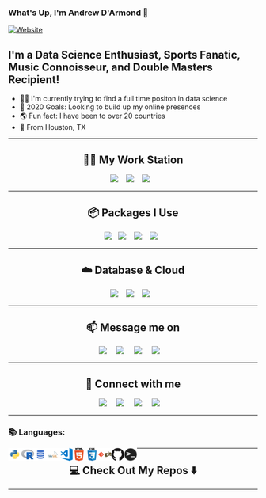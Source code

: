 ### What's Up, I'm Andrew D'Armond 👋

[![Website](https://img.shields.io/website?label=andrewdarmond.com&style=for-the-badge&url=https%3A%2F%2Fandrewdarmond.com)](https://andrewdarmond.com)

## I'm a Data Science Enthusiast, Sports Fanatic, Music Connoisseur, and Double Masters Recipient!

- 👨‍💻 I'm currently trying to find a full time positon in data science 
- 🥅 2020 Goals: Looking to build up my online presences
- 🌎 Fun fact: I have been to over 20 countries
- 🤠 From Houston, TX


<hr>

<h2 align="center"> 👨‍💻 My Work Station </h2>
<p align="center">
  <img src="https://img.shields.io/badge/apple-macbook%20pro%202016-%23999999.svg?&style=for-the-badge&logo=apple&logoColor=white" />&nbsp;&nbsp;&nbsp;
  <img src="https://img.shields.io/badge/Jupyter%20-%23F37626.svg?&style=for-the-badge&logo=Jupyter&logoColor=white" />&nbsp;&nbsp;&nbsp;
  <img src="https://img.shields.io/badge/r-%23276DC3.svg?&style=for-the-badge&logo=r&logoColor=white"/>&nbsp;&nbsp;&nbsp;
</p>
<p align="center">

<hr>

<h2 align="center"> 📦 Packages I Use </h2>
<p align="center">
  <img src="https://img.shields.io/badge/pandas%20-%23150458.svg?&style=for-the-badge&logo=pandas&logoColor=white" />&nbsp;&nbsp;
  <img src="https://img.shields.io/badge/TensorFlow%20-%23FF6F00.svg?&style=for-the-badge&logo=TensorFlow&logoColor=white" />&nbsp;&nbsp;&nbsp;
  <img src="https://img.shields.io/badge/Keras%20-%23D00000.svg?&style=for-the-badge&logo=Keras&logoColor=white"/>&nbsp;&nbsp;&nbsp;
  <img src="https://img.shields.io/badge/PyTorch%20-%23EE4C2C.svg?&style=for-the-badge&logo=PyTorch&logoColor=white" />&nbsp;&nbsp;
</p>
<p align="center">

<hr>

<h2 align="center"> ☁️ Database & Cloud </h2>
<p align="center" align='right'>
  <img src="https://img.shields.io/badge/azure%20-%230072C6.svg?&style=for-the-badge&logo=azure-devops&logoColor=white"/>&nbsp;&nbsp;&nbsp;
  <img src="https://img.shields.io/badge/AWS%20-%23FF9900.svg?&style=for-the-badge&logo=amazon-aws&logoColor=white"/>&nbsp;&nbsp;&nbsp;
  <img src="https://img.shields.io/badge/Google%20Cloud%20-%234285F4.svg?&style=for-the-badge&logo=google-cloud&logoColor=white"/>&nbsp;&nbsp;&nbsp;
</p>

<hr>

<h2  align="center"> 📫 Message me on</h2>
<p align="center">
  <a href="https://api.whatsapp.com/send?phone=17132035879"><img src="https://img.shields.io/badge/WHATSAPP-%2325D366.svg?&style=for-the-badge&logo=whatsapp&logoColor=white" /></a>&nbsp;&nbsp;&nbsp;&nbsp;
  <a href=http://m.me/<andrew.darmond><img src="https://img.shields.io/badge/messenger-%2300B2FF.svg?&style=for-the-badge&logo=messenger&logoColor=white" /></a>&nbsp;&nbsp;&nbsp;&nbsp;
  <a href="mailto:awdarmond@gmail.com?subject=Hello%20Andrew,%20From%20Github"><img src="https://img.shields.io/badge/gmail-%23D14836.svg?&style=for-the-badge&logo=gmail&logoColor=white" /></a>&nbsp;&nbsp;&nbsp;&nbsp;
  <a href="mailto:adarmond2018@student.hult.edu?subject=Hello%20Andrew,%20From%20Github"><img src="https://img.shields.io/badge/Microsoft%20Outlook-0078D4?logo=microsoft-outlook&logoColor=white&style=for-the-badge" /></a>&nbsp;&nbsp;&nbsp;&nbsp;
</p>

<hr>

<h2  align="center"> 📲 Connect with me </h2>
<p align="center">
    <a target="_blank"href="https://linkedin.com/in/andrewdarmond"><img src="https://img.shields.io/badge/linkedin-%230077B5.svg?&style=for-the-badge&logo=linkedin&logoColor=white" /></a>&nbsp;&nbsp;&nbsp;&nbsp;
    <a target="_blank"href="https://www.facebook.com/andrew.darmond"><img src="https://img.shields.io/badge/facebook-%231877F2.svg?&style=for-the-badge&logo=facebook&logoColor=white" /></a>&nbsp;&nbsp;&nbsp;&nbsp;
    <a target="_blank"href="https://instagram.com/andrewwdarmond"><img src="https://img.shields.io/badge/instagram-%23E4405F.svg?&style=for-the-badge&logo=instagram&logoColor=white" /></a>&nbsp;&nbsp;&nbsp;&nbsp;
    <a target="_blank"href="https://twitter.com/andrewdarmond"><img src="https://img.shields.io/badge/twitter-%231DA1F2.svg?&style=for-the-badge&logo=twitter&logoColor=white" /></a>&nbsp;&nbsp;&nbsp;&nbsp;
</p>

<hr> 

### 📚 Languages: 
[<img align="left" alt="Python" width="26px" src="https://raw.githubusercontent.com/github/explore/80688e429a7d4ef2fca1e82350fe8e3517d3494d/topics/python/python.png" />][website]
[<img align="left" alt="R" width="26px" src="https://raw.githubusercontent.com/github/explore/361e2821e2dea67711cde99c9c40ed357061cf27/topics/r/r.png" />][website]
[<img align="left" alt="SQL" width="26px" src="https://raw.githubusercontent.com/github/explore/80688e429a7d4ef2fca1e82350fe8e3517d3494d/topics/sql/sql.png" />][website]
[<img align="left" alt="MySQL" width="26px" src="https://raw.githubusercontent.com/github/explore/80688e429a7d4ef2fca1e82350fe8e3517d3494d/topics/mysql/mysql.png" />][website]
[<img align="left" alt="Visual Studio Code" width="26px" src="https://raw.githubusercontent.com/github/explore/80688e429a7d4ef2fca1e82350fe8e3517d3494d/topics/visual-studio-code/visual-studio-code.png" />][website]
[<img align="left" alt="HTML5" width="26px" src="https://raw.githubusercontent.com/github/explore/80688e429a7d4ef2fca1e82350fe8e3517d3494d/topics/html/html.png" />][website]
[<img align="left" alt="CSS3" width="26px" src="https://raw.githubusercontent.com/github/explore/80688e429a7d4ef2fca1e82350fe8e3517d3494d/topics/css/css.png" />][website]
[<img align="left" alt="Git" width="26px" src="https://raw.githubusercontent.com/github/explore/80688e429a7d4ef2fca1e82350fe8e3517d3494d/topics/git/git.png" />][website]
[<img align="left" alt="GitHub" width="26px" src="https://raw.githubusercontent.com/github/explore/78df643247d429f6cc873026c0622819ad797942/topics/github/github.png" />][website]
[<img align="left" alt="Terminal" width="26px" src="https://raw.githubusercontent.com/github/explore/80688e429a7d4ef2fca1e82350fe8e3517d3494d/topics/terminal/terminal.png" />][website]


<hr>
<h2  align="center">💻 Check Out My Repos ⬇️ </h2>
<hr>


[website]: https://www.andrewdarmond.com





